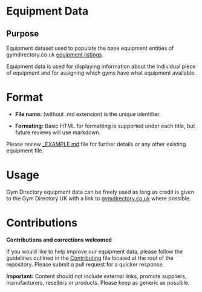 # Equipment Data
## Purpose
Equipment dataset used to populate the base equipment entities of gymdirectory.co.uk [equipment listings](https://gymdirectory.co.uk/gym/equipment).

Equipment data is used for displaying information about the individual piece of equipment and for assigning which gyms have what equipment available.

# Format

* **File name:** (without .md extension) is the unique identifier.

* **Formating:** Basic HTML for formatting is supported under each title, but future reviews will use markdown.

Please review [_EXAMPLE.md](https://github.com/DaveHogan/GymDirectoryUK/blob/main/data-sets/equipment/_EXAMPLE.md) file for further details or any other existing equipment file.

# Usage
Gym Directory equipment data can be freely used as long as credit is given to the Gym Directory UK with a link to [gymdirectory.co.uk](https://gymdirectory.co.uk) where possible.

# Contributions

__Contributions and corrections welcomed__

If you would like to help improve our equipment data, please follow the guidelines outlined in the [Contributing](https://github.com/DaveHogan/GymDirectoryUK/blob/main/CONTRIBUTING.md) file located at the root of the repository. Please submit a pull request for a quicker response.

__Important:__ 
Content should not include external links, promote suppliers, manufacturers, resellers or products. Please keep as generic as possible.
